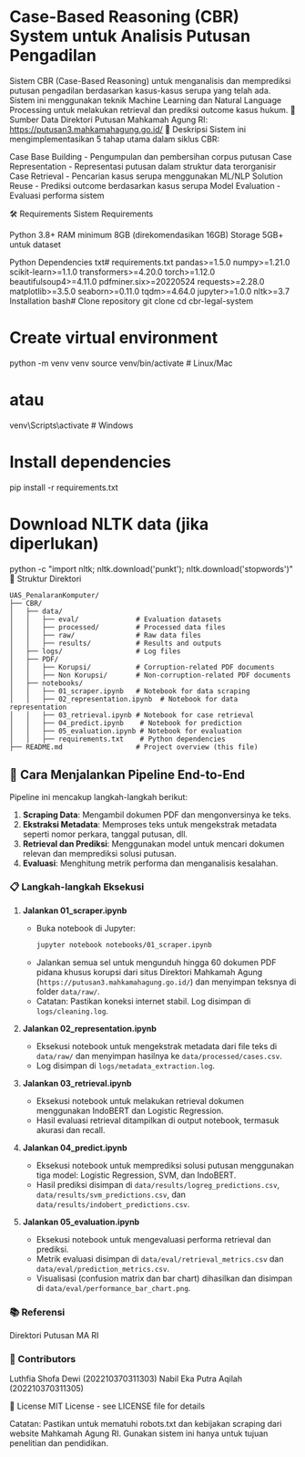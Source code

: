 # Case-Based Reasoning (CBR) System untuk Analisis Putusan Pengadilan

Sistem CBR (Case-Based Reasoning) untuk menganalisis dan memprediksi putusan pengadilan berdasarkan kasus-kasus serupa yang telah ada. Sistem ini menggunakan teknik Machine Learning dan Natural Language Processing untuk melakukan retrieval dan prediksi outcome kasus hukum.
🔗 Sumber Data
Direktori Putusan Mahkamah Agung RI: https://putusan3.mahkamahagung.go.id/
📝 Deskripsi
Sistem ini mengimplementasikan 5 tahap utama dalam siklus CBR:

Case Base Building - Pengumpulan dan pembersihan corpus putusan
Case Representation - Representasi putusan dalam struktur data terorganisir
Case Retrieval - Pencarian kasus serupa menggunakan ML/NLP
Solution Reuse - Prediksi outcome berdasarkan kasus serupa
Model Evaluation - Evaluasi performa sistem

🛠️ Requirements
Sistem Requirements

Python 3.8+
RAM minimum 8GB (direkomendasikan 16GB)
Storage 5GB+ untuk dataset

Python Dependencies
txt# requirements.txt
pandas>=1.5.0
numpy>=1.21.0
scikit-learn>=1.1.0
transformers>=4.20.0
torch>=1.12.0
beautifulsoup4>=4.11.0
pdfminer.six>=20220524
requests>=2.28.0
matplotlib>=3.5.0
seaborn>=0.11.0
tqdm>=4.64.0
jupyter>=1.0.0
nltk>=3.7
Installation
bash# Clone repository
git clone <repository-url>
cd cbr-legal-system

# Create virtual environment
python -m venv venv
source venv/bin/activate  # Linux/Mac
# atau
venv\Scripts\activate     # Windows

# Install dependencies
pip install -r requirements.txt

# Download NLTK data (jika diperlukan)
python -c "import nltk; nltk.download('punkt'); nltk.download('stopwords')"
📁 Struktur Direktori
```plaintext
UAS_PenalaranKomputer/
├── CBR/
│   ├── data/
│   │   ├── eval/              # Evaluation datasets
│   │   ├── processed/         # Processed data files
│   │   ├── raw/               # Raw data files
│   │   ├── results/           # Results and outputs
│   ├── logs/                  # Log files
│   ├── PDF/
│   │   ├── Korupsi/           # Corruption-related PDF documents
│   │   ├── Non Korupsi/       # Non-corruption-related PDF documents
│   ├── notebooks/
│   │   ├── 01_scraper.ipynb   # Notebook for data scraping
│   │   ├── 02_representation.ipynb  # Notebook for data representation
│   │   ├── 03_retrieval.ipynb # Notebook for case retrieval
│   │   ├── 04_predict.ipynb    # Notebook for prediction
│   │   ├── 05_evaluation.ipynb # Notebook for evaluation
│   │   ├── requirements.txt    # Python dependencies
├── README.md                  # Project overview (this file)
```
## 🚀 Cara Menjalankan Pipeline End-to-End
Pipeline ini mencakup langkah-langkah berikut:
1. **Scraping Data**: Mengambil dokumen PDF dan mengonversinya ke teks.
2. **Ekstraksi Metadata**: Memproses teks untuk mengekstrak metadata seperti nomor perkara, tanggal putusan, dll.
3. **Retrieval dan Prediksi**: Menggunakan model untuk mencari dokumen relevan dan memprediksi solusi putusan.
4. **Evaluasi**: Menghitung metrik performa dan menganalisis kesalahan.

### 📋 Langkah-langkah Eksekusi
1. **Jalankan 01_scraper.ipynb**
   - Buka notebook di Jupyter:
     ```bash
     jupyter notebook notebooks/01_scraper.ipynb
     ```
   - Jalankan semua sel untuk mengunduh hingga 60 dokumen PDF pidana khusus korupsi dari situs Direktori Mahkamah Agung (`https://putusan3.mahkamahagung.go.id/`) dan menyimpan teksnya di folder `data/raw/`.
   - Catatan: Pastikan koneksi internet stabil. Log disimpan di `logs/cleaning.log`.

2. **Jalankan 02_representation.ipynb**
   - Eksekusi notebook untuk mengekstrak metadata dari file teks di `data/raw/` dan menyimpan hasilnya ke `data/processed/cases.csv`.
   - Log disimpan di `logs/metadata_extraction.log`.

3. **Jalankan 03_retrieval.ipynb**
   - Eksekusi notebook untuk melakukan retrieval dokumen menggunakan IndoBERT dan Logistic Regression.
   - Hasil evaluasi retrieval ditampilkan di output notebook, termasuk akurasi dan recall.

4. **Jalankan 04_predict.ipynb**
   - Eksekusi notebook untuk memprediksi solusi putusan menggunakan tiga model: Logistic Regression, SVM, dan IndoBERT.
   - Hasil prediksi disimpan di `data/results/logreg_predictions.csv`, `data/results/svm_predictions.csv`, dan `data/results/indobert_predictions.csv`.

5. **Jalankan 05_evaluation.ipynb**
   - Eksekusi notebook untuk mengevaluasi performa retrieval dan prediksi.
   - Metrik evaluasi disimpan di `data/eval/retrieval_metrics.csv` dan `data/eval/prediction_metrics.csv`.
   - Visualisasi (confusion matrix dan bar chart) dihasilkan dan disimpan di `data/eval/performance_bar_chart.png`.

### 📚 Referensi

Direktori Putusan MA RI

### 👥 Contributors

Luthfia Shofa Dewi (202210370311303)
Nabil Eka Putra Aqilah (202210370311305)

📄 License
MIT License - see LICENSE file for details

Catatan: Pastikan untuk mematuhi robots.txt dan kebijakan scraping dari website Mahkamah Agung RI. Gunakan sistem ini hanya untuk tujuan penelitian dan pendidikan.
